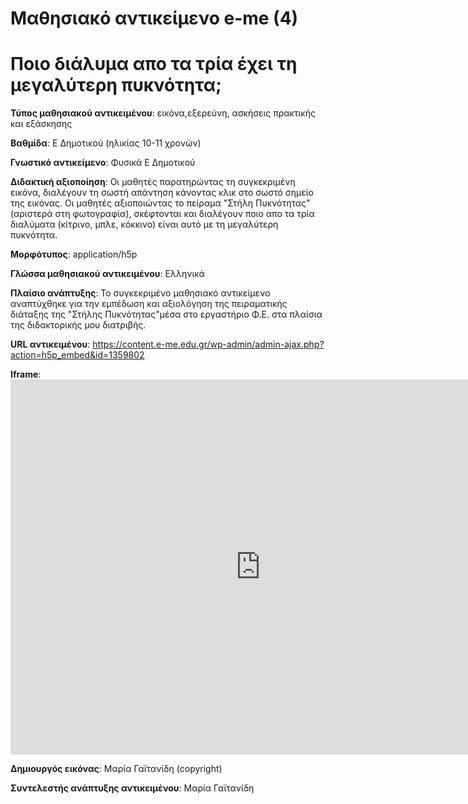 # Μαθησιακό αντικείμενο e-me (4)

# Ποιο διάλυμα απο τα τρία έχει τη μεγαλύτερη πυκνότητα;

**Τύπος μαθησιακού αντικειμένου**: εικόνα,εξερεύνη, ασκήσεις πρακτικής και εξάσκησης

**Βαθμίδα**: Ε Δημοτικού (ηλικίας 10-11 χρονών) 

**Γνωστικό αντικείμενο**: Φυσικά Ε Δημοτικού

**Διδακτική αξιοποίηση**: Οι μαθητές παρατηρώντας τη συγκεκριμένη εικόνα, διαλέγουν τη σωστή απάντηση κάνοντας κλικ στο σωστό σημείο της εικόνας. Οι μαθητές αξιοποιώντας το πείραμα "Στήλη Πυκνότητας" (αριστερά στη φωτογραφία), σκέφτονται και διαλέγουν ποιο απο τα τρία διαλύματα (κίτρινο, μπλε, κόκκινο) είναι αυτό με τη μεγαλύτερη πυκνότητα. 

**Μορφότυπος**: application/h5p

**Γλώσσα μαθησιακού αντικειμένου**: Ελληνικά

**Πλαίσιο ανάπτυξης**: Το συγκεκριμένο μαθησιακό αντικείμενο αναπτύχθηκε για την εμπέδωση και αξιολόγηση της πειραματικής διάταξης της "Στήλης Πυκνότητας"μέσα στο εργαστήριο Φ.Ε. στα πλαίσια της διδακτορικής μου διατριβής.

**URL αντικειμένου**: https://content.e-me.edu.gr/wp-admin/admin-ajax.php?action=h5p_embed&id=1359802 

**Iframe**: <iframe src="https://content.e-me.edu.gr/wp-admin/admin-ajax.php?action=h5p_embed&id=1359802" width="800" height="600" frameborder="0" allowfullscreen="allowfullscreen"></iframe><script src="https://content.e-me.edu.gr/wp-content/plugins/h5p/h5p-php-library/js/h5p-resizer.js" charset="UTF-8"></script>



**Δημιουργός εικόνας**: Μαρία Γαϊτανίδη (copyright)

**Συντελεστής ανάπτυξης αντικειμένου**: Μαρία Γαϊτανίδη

